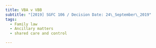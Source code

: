 ```yaml
---
title: VBA v VBB
subtitle: "[2019] SGFC 106 / Decision Date: 24\_September\_2019"
tags:
  - Family law
  - Ancillary matters
  - shared care and control

---
```

